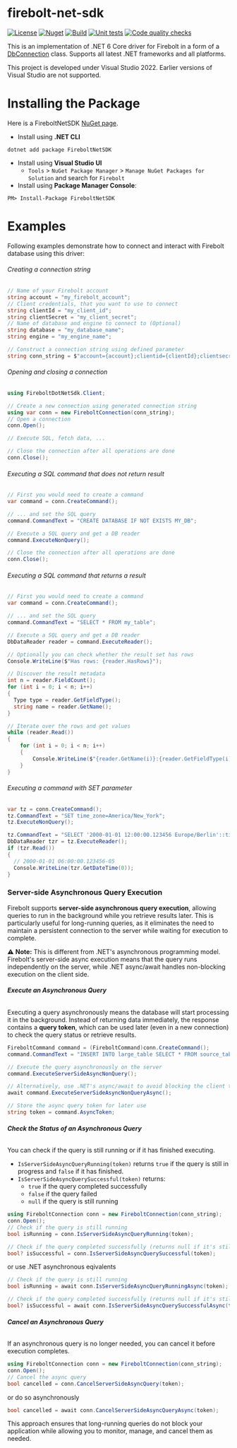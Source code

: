 # firebolt-net-sdk

[![License](https://img.shields.io/badge/License-Apache%202.0-blue.svg)](https://opensource.org/licenses/Apache-2.0)
[![Nuget](https://img.shields.io/nuget/v/FireboltNetSDK?style=plastic)](https://www.nuget.org/packages/FireboltNetSDK/0.0.1)
[![Build](https://github.com/firebolt-db/firebolt-net-sdk/actions/workflows/build.yml/badge.svg)](https://github.com/firebolt-db/firebolt-net-sdk/actions/workflows/build.yml)
[![Unit tests](https://github.com/firebolt-db/firebolt-net-sdk/actions/workflows/unit-tests.yml/badge.svg)](https://github.com/firebolt-db/firebolt-net-sdk/actions/workflows/unit-tests.yml)
[![Code quality checks](https://github.com/firebolt-db/firebolt-net-sdk/actions/workflows/code-check.yml/badge.svg)](https://github.com/firebolt-db/firebolt-net-sdk/actions/workflows/code-check.yml)

This is an implementation of .NET 6 Core driver for Firebolt in a form of a [DbConnection](https://learn.microsoft.com/en-us/dotnet/api/system.data.common.dbconnection?view=net-6.0) class.
Supports all latest .NET frameworks and all platforms.

This project is developed under Visual Studio 2022. Earlier versions of Visual Studio are not supported.


Installing the Package
======================

Here is a FireboltNetSDK [NuGet page](https://www.nuget.org/packages/FireboltNetSDK/).
- Install using **.NET CLI**
```{r, engine='bash', code_block_name}
dotnet add package FireboltNetSDK
```   
- Install using **Visual Studio UI**
  - `Tools` > `NuGet Package Manager` > `Manage NuGet Packages for Solution` and search for `Firebolt`   
- Install using **Package Manager Console**:
```{r, engine='bash', code_block_name}
PM> Install-Package FireboltNetSDK
```

Examples
======================

Following examples demonstrate how to connect and interact with Firebolt database using this driver:

###### Creating a connection string

```cs
// Name of your Firebolt account
string account = "my_firebolt_account";
// Client credentials, that you want to use to connect
string clientId = "my_client_id";
string clientSecret = "my_client_secret";
// Name of database and engine to connect to (Optional)
string database = "my_database_name";
string engine = "my_engine_name";

// Construct a connection string using defined parameter
string conn_string = $"account={account};clientid={clientId};clientsecret={clientSecret};database={database};engine={engine}";
```

###### Opening and closing a connection

```cs
using FireboltDotNetSdk.Client;

// Create a new connection using generated connection string
using var conn = new FireboltConnection(conn_string);
// Open a connection
conn.Open();

// Execute SQL, fetch data, ...

// Close the connection after all operations are done
conn.Close();
```

###### Executing a SQL command that does not return result
```cs
// First you would need to create a command
var command = conn.CreateCommand();

// ... and set the SQL query
command.CommandText = "CREATE DATABASE IF NOT EXISTS MY_DB";

// Execute a SQL query and get a DB reader
command.ExecuteNonQuery();

// Close the connection after all operations are done
conn.Close();
```


###### Executing a SQL command that returns a result

```cs
// First you would need to create a command
var command = conn.CreateCommand();

// ... and set the SQL query
command.CommandText = "SELECT * FROM my_table";

// Execute a SQL query and get a DB reader
DbDataReader reader = command.ExecuteReader();

// Optionally you can check whether the result set has rows
Console.WriteLine($"Has rows: {reader.HasRows}");

// Discover the result metadata
int n = reader.FieldCount();
for (int i = 0; i < n; i++)
{
  Type type = reader.GetFieldType();
  string name = reader.GetName();
}

// Iterate over the rows and get values
while (reader.Read())
{
    for (int i = 0; i < n; i++)
    {
        Console.WriteLine($"{reader.GetName(i)}:{reader.GetFieldType(i)}={reader.GetValue(i)}");
    }
}
```

###### Executing a command with SET parameter

```cs
var tz = conn.CreateCommand();
tz.CommandText = "SET time_zone=America/New_York";
tz.ExecuteNonQuery();

tz.CommandText = "SELECT '2000-01-01 12:00:00.123456 Europe/Berlin'::timestamptz as t";
DbDataReader tzr = tz.ExecuteReader();
if (tzr.Read())
{
  // 2000-01-01 06:00:00.123456-05
  Console.WriteLine(tzr.GetDateTime(0));
}
```

### Server-side Asynchronous Query Execution

Firebolt supports **server-side asynchronous query execution**, allowing queries to run in the background while you retrieve results later. This is particularly useful for long-running queries, as it eliminates the need to maintain a persistent connection to the server while waiting for execution to complete.

⚠ **Note:** This is different from .NET's asynchronous programming model. Firebolt's server-side async execution means that the query runs independently on the server, while .NET async/await handles non-blocking execution on the client side.

###### **Execute an Asynchronous Query**

Executing a query asynchronously means the database will start processing it in the background. Instead of returning data immediately, the response contains a **query token**, which can be used later (even in a new connection) to check the query status or retrieve results.

```cs
FireboltCommand command = (FireboltCommand)conn.CreateCommand();
command.CommandText = "INSERT INTO large_table SELECT * FROM source_table";

// Execute the query asynchronously on the server
command.ExecuteServerSideAsyncNonQuery();

// Alternatively, use .NET's async/await to avoid blocking the client thread
await command.ExecuteServerSideAsyncNonQueryAsync();

// Store the async query token for later use
string token = command.AsyncToken;
```

###### **Check the Status of an Asynchronous Query**

You can check if the query is still running or if it has finished executing.

- `IsServerSideAsyncQueryRunning(token)` returns `true` if the query is still in progress and `false` if it has finished.
- `IsServerSideAsyncQuerySuccessful(token)` returns:  
  - `true` if the query completed successfully  
  - `false` if the query failed  
  - `null` if the query is still running  

```cs
using FireboltConnection conn = new FireboltConnection(conn_string);
conn.Open();
// Check if the query is still running
bool isRunning = conn.IsServerSideAsyncQueryRunning(token);

// Check if the query completed successfully (returns null if it's still running)
bool? isSuccessful = conn.IsServerSideAsyncQuerySuccessful(token);
```
or use .NET asynchronous eqivalents
```cs
// Check if the query is still running
bool isRunning = await conn.IsServerSideAsyncQueryRunningAsync(token);

// Check if the query completed successfully (returns null if it's still running)
bool? isSuccessful = await conn.IsServerSideAsyncQuerySuccessfulAsync(token);
```

###### **Cancel an Asynchronous Query**

If an asynchronous query is no longer needed, you can cancel it before execution completes.

```cs
using FireboltConnection conn = new FireboltConnection(conn_string);
conn.Open();
// Cancel the async query
bool cancelled = conn.CancelServerSideAsyncQuery(token);
```
or do so asynchronously 
```cs
bool cancelled = await conn.CancelServerSideAsyncQueryAsync(token);
```

This approach ensures that long-running queries do not block your application while allowing you to monitor, manage, and cancel them as needed.
